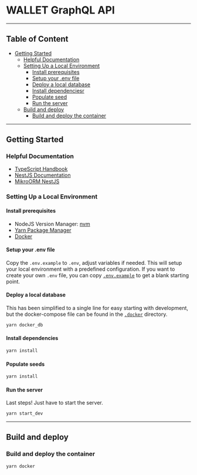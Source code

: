 # WALLET GraphQL API

---

## Table of Content

- [Getting Started](#getting-started)
  - [Helpful Documentation](#helpful-documentation)
  - [Setting Up a Local Environment](#setting-up-a-local-environment)
    - [Install prerequisites](#install-prerequisites)
    - [Setup your .env file](#setup-your-env-file)
    - [Deploy a local database](#deploy-a-local-database)
    - [Install dependenciesr](#install-dependencies)
    - [Populate seed](#populate-seeds)
    - [Run the server](#run-the-server)
  - [Build and deploy](#build-and-deploy)
    - [Build and deploy the container](#build-and-deploy-the-container)

---

## Getting Started

### Helpful Documentation

- [TypeScript Handbook](https://www.typescriptlang.org/docs/handbook/intro.html)
- [NestJS Documentation](https://docs.nestjs.com/)
- [MikroORM NestJS](https://docs.nestjs.com/recipes/mikroorm)

### Setting Up a Local Environment

#### Install prerequisites

- NodeJS Version Manager: [nvm](https://github.com/nvm-sh/nvm)
- [Yarn Package Manager](https://yarnpkg.com/getting-started/install)
- [Docker](https://docs.docker.com/get-docker/)

#### Setup your .env file

Copy the `.env.example` to `.env`, adjust variables if needed. This will setup your local environment with a predefined configuration. If you want to create your own `.env` file, you can copy [`.env.example`](.env.example) to get a blank starting point.

#### Deploy a local database

This has been simplified to a single line for easy starting with development, but the docker-compose file can be found in the [`.docker`](.docker) directory.

```sh
yarn docker_db
```

#### Install dependencies

```sh
yarn install
```

#### Populate seeds

```sh
yarn install
```

#### Run the server

Last steps! Just have to start the server.

```sh
yarn start_dev
```

---

## Build and deploy

### Build and deploy the container

```sh
yarn docker
```
